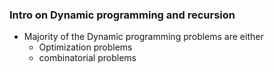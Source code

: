 ### Intro on Dynamic programming and recursion

* Majority of the Dynamic programming problems are either
  * Optimization problems
  * combinatorial problems

